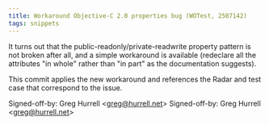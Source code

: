 ```yaml
---
title: Workaround Objective-C 2.0 properties bug (WOTest, 2507142)
tags: snippets
---
```


It turns out that the public-readonly/private-readwrite property pattern is not broken after all, and a simple workaround is available (redeclare all the attributes "in whole" rather than "in part" as the documentation suggests).

This commit applies the new workaround and references the Radar and test case that correspond to the issue.

Signed-off-by: Greg Hurrell &lt;greg@hurrell.net&gt; Signed-off-by: Greg Hurrell &lt;greg@hurrell.net&gt;
